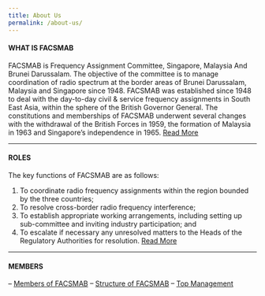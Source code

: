 ```yaml
---
title: About Us
permalink: /about-us/
---
```

#### WHAT IS **FACSMAB**
   FACSMAB is Frequency Assignment Committee, Singapore, Malaysia And Brunei Darussalam. The objective of the committee is to manage coordination of radio spectrum at the border areas of Brunei Darussalam, Malaysia and Singapore since 1948.
   FACSMAB was established since 1948 to deal with the day-to-day civil &amp; service frequency assignments in South East Asia, within the sphere of the British Governor General. The constitutions and memberships of FACSMAB underwent several changes with the withdrawal of the British Forces in 1959, the formation of Malaysia in 1963 and Singapore’s independence in 1965.
   [Read More](/About-Us/History)
   ***
#### ROLES
The key functions of FACSMAB are as follows:
   1. To coordinate radio frequency assignments within the region bounded by the three countries;
   2. To resolve cross-border radio frequency interference;
   3. To establish appropriate working arrangements, including setting up sub-committee and inviting industry participation; and
   4. To escalate if necessary any unresolved matters to the Heads of the Regulatory Authorities for resolution.
   [Read More](/About-Us/Roles)
   ***
   
#### MEMBERS
   – [Members of FACSMAB](/About-Us/Members) – [Structure of FACSMAB](/About-Us/Members) – [Top Management](/About-Us/Top-Management)
